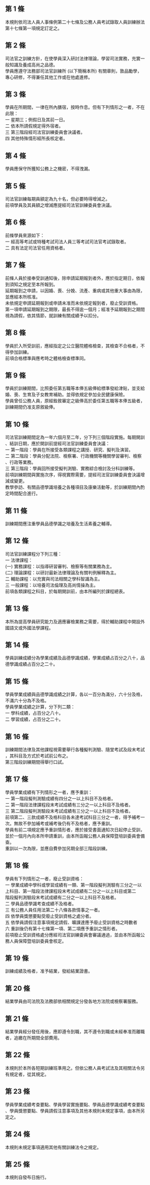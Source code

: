 第 1 條
-------
本規則依司法人員人事條例第二十七條及公務人員考試錄取人員訓練辦法  
第十七條第一項規定訂定之。

第 2 條
-------
司法官之訓練方針，在使學員深入研討法律理論，學習司法實務，充實一  
般知識及養成高尚之品德。  
學員應遵守法務部司法官訓練所 (以下簡稱本所) 有關章則，敦品勵學，  
專心研修，不得兼任其他工作或在他處進修。

第 3 條
-------
學員在所期間，一律在所內膳宿，按時作息。但有下列情形之一者，不在  
此限：  
一  星期三；例假日及其前一日。  
二  依本所請假規定得外宿者。  
三  第三階段經司法官訓練委員會決議者。  
四  其他特殊情形經所長核定者。

第 4 條
-------
學員應保守所獲知公務上之機密，不得洩漏。

第 5 條
-------
司法官訓練每期員額定為九十名，但必要時得增減之。  
前項學員及其員額之增減應提經司法官訓練委員會決議。

第 6 條
-------
前條學員來源如下：  
一  經高等考試或特種考試司法人員三等考試司法官考試錄取者。  
二  具有法定司法官任用資格者。

第 7 條
-------
前條人員於接奉受訓通知後，除申請延期報到者外，應於指定期日，依報  
到須知之規定至本所報到。  
延期報到之申請，以因婚、喪、分娩、流產、重病或其他重大事由為限，  
並應經本所核准。  
未依規定申請延期報到或申請未准而未依規定報到者，廢止受訓資格。  
第一項申請延期報到之期限，最長不得逾一個月；經准予延期報到之期間  
視為請假，依其情節，就訓練有關成績予以扣分。

第 8 條
-------
學員於入所受訓前，應經指定之公立醫院體格檢查，其檢查不合格者，不  
得參加訓練。  
前項合格標準與應考時之體格檢查標準同。

第 9 條
-------
學員於訓練期間，比照委任第五職等本俸五級俸給標準發給津貼，並支給  
婚、喪、生育及子女教育補助。並得依規定參加全民健康保險。  
學員曾任公務人員，原經銓敘審定之級俸高於委任第五職等本俸五級者，  
訓練期間仍准支原敘級俸。

第 10 條
--------
司法官訓練期間定為一年六個月至二年，分下列三個階段實施。每期開訓  
、結訓日期，應於開訓前提經司法官訓練委員會決議：  
一  第一階段：學員在所接受各類課程之講授、研究、擬判及演習。  
二  第二階段：學員分配法院、檢察署、行政機關等機關學習審判、檢察  
    、行政等業務。  
三  第三階段：學員回所接受擬判測驗、實務綜合檢討及分科訓練等。  
前項訓練期間與實施次序，得視實際需要，提經司法官訓練委員會決議增  
減或變更。  
教學參訪、有關品德學識培養之各種項目及康樂活動等，於訓練期間內酌  
定時間配合進行。

第 11 條
--------
訓練期間應注重學員品德學識之培養及生活素養之輔導。

第 12 條
--------
司法官訓練課程分下列三種：  
一  法律課程：  
 (一) 實務課程：以指導研習審判、檢察等有關業務為主。  
 (二) 理論課程：以研討最新法律理論及有關判例解釋為主。  
二  輔助課程：以充實與司法相關之學科智識為主。  
三  一般課程：以培養司法倫理及高尚情操為主。  
前項各類課程之科目，於每期開訓前，由本所編列於課程總表。

第 13 條
--------
本所為提高學員研究能力及適應審檢業務之需要，得於輔助課程中開設外  
國語文或外國法學課程。

第 14 條
--------
學員訓練成績分為學業成績及品德學識成績，學業成績占百分之八十，品  
德學識成績占百分之二十。

第 15 條
--------
學員學業成績與品德學識成績之計算，各以一百分為滿分，六十分及格，  
不滿六十分為不及格。  
學員學業成績之計算，分下列二類：  
一  學科成績，占百分之八十。  
二  學習成績，占百分之二十。

第 16 條
--------
訓練期間法律及其他課程視需要舉行各種擬判測驗、隨堂考試及段末考試  
，其科目及方式於考試前公布之。  
第三階段訓練期間得舉行口試。

第 17 條
--------
學員學業成績有下列情形之一者，應予重訓：  
一  第一階段擬判測驗成績有四分之一以上科目不及格者。  
二  第一階段法律課程段末考試成績有三分之一以上科目不及格者。  
三  第二階段擬判測驗段末考試成績有三分之一以上科目不及格者。  
前項第二、三款成績不及格科目各未達考試科目三分之一者，得予補考一  
次。無故不參加補考或補考後仍有不及格者，應予重訓。  
學員有前二項規定應予重訓情形者，應於接受書面通知次日起停止受訓，  
並於一個月內向本所申請重訓，由本所函報公務人員保障暨培訓委員會備  
查。  
重訓以一次為限，並應自費參加另期全部三階段訓練。

第 18 條
--------
學員有下列情形之一者，廢止受訓資格：  
一  學業成績中學科或學習成績有一類、第一階段擬判測驗有三分之一以  
    上科目、第一階段法律課程段末考試成績有二分之一以上科目或第二  
    階段擬判測驗段末考試成績有二分之一以上科目不及格者。  
二  學員品德學識考查成績不及格者。  
三  有公務人員任用法第二十八條各款情事之一者。  
四  依學員獎懲要點受廢止受訓資格之處分者。  
五  依學員請假注意事項規定請假、曠課達應予廢止受訓資格之時數者  
六  重訓後仍有第十七條第一項、第二項應予重訓之情形者。  
前項廢止受訓資格處分應經司法官訓練委員會審議通過，並由本所函報公  
務人員保障暨培訓委員會核定。

第 19 條
--------
訓練成績及格者，准予結業，發給結業證書。

第 20 條
--------
結業學員由司法院及法務部依相關規定分發各地方法院或檢察署服務。

第 21 條
--------
結業學員經分發任用後，應即遵令到職，其不遵令到職或未經奉准而離職  
者，追繳在所期間全部費用。

第 22 條
--------
本規則於本所各短期訓練班準用之。但依公務人員考試法及其相關法令另  
有規定者，從其規定。

第 23 條
--------
學員學業成績考查要點、學員學習實施要點、學員品德學識成績考查要點  
、學員獎懲要點、學員請假注意事項及其他本規則未規定事項，由本所另  
定之。

第 24 條
--------
本規則未規定事項適用其他有關訓練法令之規定。

第 25 條
--------
本規則自發布日施行。

